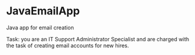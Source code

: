 # JavaEmailApp
Java app for email creation

Task: you are an IT Support Administrator Specialist and are charged with the task of creating email accounts for new hires.
